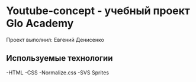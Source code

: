 # Youtube-concept - учебный проект Glo Academy
Проект выполнил: Евгений Денисенко

## Используемые технологии
-HTML
-CSS
-Normalize.css
-SVS Sprites

